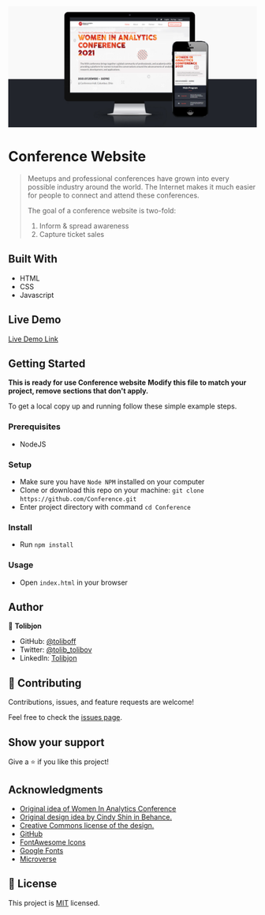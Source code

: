 ![](./images/screenshot.jpg)

# Conference Website

> Meetups and professional conferences have grown into every possible industry around the world. The Internet makes it much easier for people to connect and attend these conferences. 
> 
>The goal of a conference website is two-fold: 
>1. Inform & spread awareness
>2. Capture ticket sales

## Built With

- HTML
- CSS
- Javascript

## Live Demo

[Live Demo Link](https://toliboff.github.io/Conference/)

## Getting Started

**This is ready for use Conference website**
**Modify this file to match your project, remove sections that don't apply.**


To get a local copy up and running follow these simple example steps.

### Prerequisites
  - NodeJS
### Setup
- Make sure you have `Node NPM` installed on your computer
- Clone or download this repo on your machine: `git clone https://github.com/Conference.git`
- Enter project directory with command `cd Conference`
### Install
- Run `npm install`
### Usage
- Open `index.html` in your browser

## Author

👤 **Tolibjon**

- GitHub: [@toliboff](https://https://github.com/toliboff)
- Twitter: [@tolib_tolibov](https://twitter.com/tolib_tolibov)
- LinkedIn: [Tolibjon](https://linkedin.com/in/tolibjon-tolibov)

## 🤝 Contributing

Contributions, issues, and feature requests are welcome!

Feel free to check the [issues page](https://github.com/toliboff/Conference/issues).

## Show your support

Give a ⭐️ if you like this project!

## Acknowledgments
* [Original idea of Women In Analytics Conference](https://womeninanalytics.com/conference/)
* [Original design idea by Cindy Shin in Behance.](https://www.behance.net/adagio07)
* [ Creative Commons license of the design.](https://creativecommons.org/licenses/by-nc/4.0/)
* [GitHub](https://www.github.com)
* [FontAwesome Icons](https://fontawesome.com)
* [Google Fonts](https://fonts.google.com)
* [Microverse](https://microverse.org)


## 📝 License

This project is [MIT](./MIT.md) licensed.

